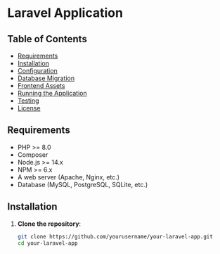 # Laravel Application

## Table of Contents
- [Requirements](#requirements)
- [Installation](#installation)
- [Configuration](#configuration)
- [Database Migration](#database-migration)
- [Frontend Assets](#frontend-assets)
- [Running the Application](#running-the-application)
- [Testing](#testing)
- [License](#license)

## Requirements

- PHP >= 8.0
- Composer
- Node.js >= 14.x
- NPM >= 6.x
- A web server (Apache, Nginx, etc.)
- Database (MySQL, PostgreSQL, SQLite, etc.)

## Installation

1. **Clone the repository**:

   ```bash
   git clone https://github.com/yourusername/your-laravel-app.git
   cd your-laravel-app
